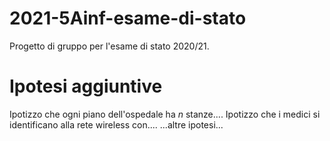 # 2021-5Ainf-esame-di-stato
Progetto di gruppo per l'esame di stato 2020/21.

# Ipotesi aggiuntive
Ipotizzo che ogni piano dell'ospedale ha _n_ stanze....
Ipotizzo che i medici si identificano alla rete wireless con....
...altre ipotesi...
